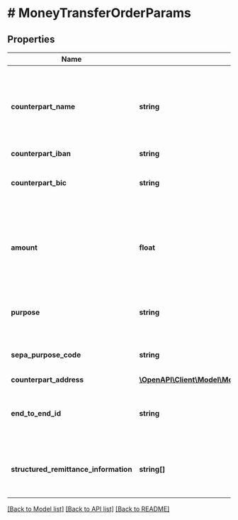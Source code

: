# # MoneyTransferOrderParams

## Properties

Name | Type | Description | Notes
------------ | ------------- | ------------- | -------------
**counterpart_name** | **string** | Name of the counterpart. Has to be provided for the SEPA EUR transfers. Note: Neither finAPI nor the involved bank servers are guaranteed to validate the counterpart name. Even if the name does not depict the actual registered account holder of the target account, the order might still be successful.&lt;br/&gt;Please refer to the &lt;a href&#x3D;&#39;https://documentation.finapi.io/payments/payment-data-validation&#39; target&#x3D;&#39;_blank&#39;&gt; Payment Data Validation documentation &lt;/a&gt; for more details. | [optional]
**counterpart_iban** | **string** | IBAN of the counterpart&#39;s account. |
**counterpart_bic** | **string** | BIC of the counterpart&#39;s account. Only required for SEPA payments (i.e. payments in EUR currency), when there is no &#39;IBAN_ONLY&#39;-capability in the respective account/interface combination that is to be used when submitting the payment. | [optional]
**amount** | **float** | The amount of the payment. Must be a positive decimal number with at most two decimal places. For money transfers over the XS2A interface, finAPI will interpret the amount to be in the currency of the related account. For money transfers over other interfaces (FINTS_SERVER, WEB_SCRAPER), as well as for standalone money transfers (finAPI Payment product) over all interfaces (FINTS_SERVER, WEB_SCRAPER, XS2A), finAPI will consider the amount to be in EUR. |
**purpose** | **string** | The purpose of the transfer transaction.&lt;br/&gt;Please refer to the &lt;a href&#x3D;&#39;https://documentation.finapi.io/payments/payment-data-validation&#39; target&#x3D;&#39;_blank&#39;&gt; Payment Data Validation documentation &lt;/a&gt; for more details. | [optional]
**sepa_purpose_code** | **string** | SEPA purpose code, according to ISO 20022, external codes set.&lt;br/&gt;Please note that the SEPA purpose code may be ignored by some banks and will be discarded for the non-SEPA payments. | [optional]
**counterpart_address** | [**\OpenAPI\Client\Model\MoneyTransferOrderParamsCounterpartAddress**](MoneyTransferOrderParamsCounterpartAddress.md) |  | [optional]
**end_to_end_id** | **string** | End-To-End ID for the transfer transaction. &lt;br/&gt;Only applicable for the SEPA EUR transfers and will be discarded for other transfers.&lt;br/&gt;Please refer to the &lt;a href&#x3D;&#39;https://documentation.finapi.io/payments/payment-data-validation&#39; target&#x3D;&#39;_blank&#39;&gt; Payment Data Validation documentation &lt;/a&gt; for more details. | [optional]
**structured_remittance_information** | **string[]** | Structure Remittance Information.&lt;br/&gt;This attribute is used to submit structured remittance information for the domestic payments.&lt;br/&gt;Please refer to the &lt;a href&#x3D;&#39;https://documentation.finapi.io/payments/Czech-Republic-Domestic-Transfers.3045916711.html&#39; target&#x3D;&#39;_blank&#39;&gt;documentation&lt;/a&gt; for more details. |

[[Back to Model list]](../../README.md#models) [[Back to API list]](../../README.md#endpoints) [[Back to README]](../../README.md)
